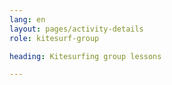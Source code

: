 ```yaml
---
lang: en
layout: pages/activity-details
role: kitesurf-group

heading: Kitesurfing group lessons

---
```

